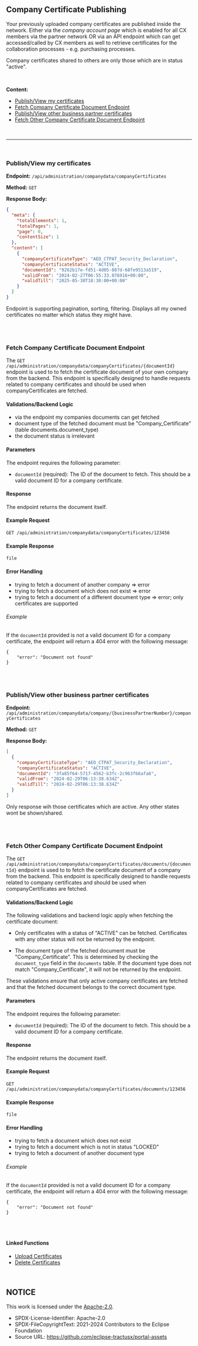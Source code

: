 ## Company Certificate Publishing

Your previously uploaded company certificates are published inside the network.
Either via the _company account page_ which is enabled for all CX members via the partner network OR via an API endpoint which can get accessed/called by CX members as well to retrieve certificates for the collaboration processes - e.g. purchasing processes.

Company certificates shared to others are only those which are in status "active".

<br>

**Content:**  

* [Publish/View my certificates](#publishview-my-certificates)
* [Fetch Company Certificate Document Endpoint](#fetch-company-certificate-document-endpoint)
* [Publish/View other business partner certificates](#publishview-other-business-partner-certificates)
* [Fetch Other Company Certificate Document Endpoint](#fetch-other-company-certificate-document-endpoint)

<br>

---

<br>

### Publish/View my certificates

**Endpoint:** `/api/administration/companydata/companyCertificates`

**Method:** `GET`

**Response Body:**

```json
{
  "meta": {
    "totalElements": 1,
    "totalPages": 1,
    "page": 0,
    "contentSize": 1
  },
  "content": [
    {
      "companyCertificateType": "AEO_CTPAT_Security_Declaration",
      "companyCertificateStatus": "ACTIVE",
      "documentId": "9262b17e-fd51-4d05-887d-68fe9513a519",
      "validFrom": "2024-02-27T06:55:33.076916+00:00",
      "validTill": "2025-05-30T18:30:00+00:00"
    }
  ]
}
```

Endpoint is supporting pagination, sorting, filtering.
Displays all my owned certificates no matter which status they might have.

<br>
<br>

### Fetch Company Certificate Document Endpoint

The `GET /api/administration/companydata/companyCertificates/{documentId}` endpoint is used to to fetch the certificate document of your own company from the backend. This endpoint is specifically designed to handle requests related to company certificates and should be used when companyCertificates are fetched.

#### Validations/Backend Logic
- via the endpoint my companies documents can get fetched
- document type of the fetched document must be "Company_Certificate" (table documents.document_type)
- the document status is irrelevant

#### Parameters
The endpoint requires the following parameter:
- `documentId` (required): The ID of the document to fetch. This should be a valid document ID for a company certificate.

#### Response
The endpoint returns the document itself.

#### Example Request
```
GET /api/administration/companydata/companyCertificates/123456
```

#### Example Response
```
file
```

#### Error Handling

- trying to fetch a document of another company => error
- trying to fetch a document which does not exist => error
- trying to fetch a document of a different document type => error; only certificates are supported

###### Example
If the `documentId` provided is not a valid document ID for a company certificate, the endpoint will return a 404 error with the following message:
```
{
    "error": "Document not found"
}
```

<br>
<br>

### Publish/View other business partner certificates

**Endpoint:** `/api/administration/companydata/company/{businessPartnerNumber}/companyCertificates`

**Method:** `GET`

**Response Body:**

```json
[
  {
    "companyCertificateType": "AEO_CTPAT_Security_Declaration",
    "companyCertificateStatus": "ACTIVE",
    "documentId": "3fa85f64-5717-4562-b3fc-2c963f66afa6",
    "validFrom": "2024-02-29T06:13:38.634Z",
    "validTill": "2024-02-29T06:13:38.634Z"
  }
]
```

Only response wih those certificates which are active. Any other states wont be shown/shared.

<br>
<br>

### Fetch Other Company Certificate Document Endpoint

The `GET /api/administration/companydata/companyCertificates/documents/{documentId}` endpoint is used to to fetch the certificate document of a company from the backend. This endpoint is specifically designed to handle requests related to company certificates and should be used when companyCertificates are fetched.

#### Validations/Backend Logic

The following validations and backend logic apply when fetching the certificate document:

- Only certificates with a status of "ACTIVE" can be fetched. Certificates with any other status will not be returned by the endpoint.

- The document type of the fetched document must be "Company_Certificate". This is determined by checking the `document_type` field in the `documents` table. If the document type does not match "Company_Certificate", it will not be returned by the endpoint.

These validations ensure that only active company certificates are fetched and that the fetched document belongs to the correct document type.

#### Parameters
The endpoint requires the following parameter:
- `documentId` (required): The ID of the document to fetch. This should be a valid document ID for a company certificate.

#### Response
The endpoint returns the document itself.

#### Example Request
```
GET /api/administration/companydata/companyCertificates/documents/123456
```

#### Example Response
```
file
```

#### Error Handling

- trying to fetch a document which does not exist
- trying to fetch a document which is not in status "LOCKED"
- trying to fetch a document of another document type

###### Example
If the `documentId` provided is not a valid document ID for a company certificate, the endpoint will return a 404 error with the following message:
```
{
    "error": "Document not found"
}
```

<br>
<br>


#### Linked Functions

- [Upload Certificates](/docs/user/08.%20Certificate%20Management/01.%20Certificate%20Upload.md)
- [Delete Certificates](/docs/user/08.%20Certificate%20Management/02.%20Certificate%20Deletion.md)

<br>

## NOTICE

This work is licensed under the [Apache-2.0](https://www.apache.org/licenses/LICENSE-2.0).

- SPDX-License-Identifier: Apache-2.0
- SPDX-FileCopyrightText: 2021-2024 Contributors to the Eclipse Foundation
- Source URL: https://github.com/eclipse-tractusx/portal-assets
